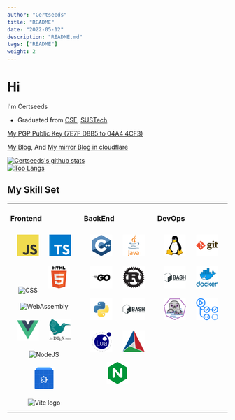 ```yaml
---
author: "Certseeds"
title: "README"
date: "2022-05-12"
description: "README.md"
tags: ["README"]
weight: 2
---
```


# Hi

I'm Certseeds

+ Graduated from [CSE](http://cse.sustech.edu.cn/), [SUSTech](https://www.sustech.edu.cn/)

[My PGP Public Key (7E7F D8B5 to 04A4 4CF3)](https://raw.githubusercontent.com/Certseeds/Certseeds/master/public.key)

[My Blog](https://blog.certseeds.com), And [My mirror Blog in cloudflare](https://cfblog.certseeds.com)

<div>
  <a href="https://github.com/anuraghazra/github-readme-stats">
    <img src="https://github-readme-stats.vercel.app/api?username=Certseeds&include_all_commits=true&count_private=true&show_icons=true" alt="Certseeds's github stats">
  </a>
</div>

<div>
  <a href="https://github.com/anuraghazra/github-readme-stats">
    <img src="https://github-readme-stats.vercel.app/api/top-langs/?username=Certseeds&layout=compact" alt="Top Langs">
  </a>
</div>

## My Skill Set

<table>

<tr><td valign="top" width="33%">

### Frontend

<div align="center">
  <img style="margin: 10px" src="https://raw.githubusercontent.com/github/explore/80688e429a7d4ef2fca1e82350fe8e3517d3494d/topics/javascript/javascript.png" alt="JavaScript" height="50" />
  <img style="margin: 10px" src="https://raw.githubusercontent.com/github/explore/80688e429a7d4ef2fca1e82350fe8e3517d3494d/topics/typescript/typescript.png" alt="typescript" height="50" />
  <img style="margin: 10px" src="https://raw.githubusercontent.com/CSS-Next/logo.css/refs/heads/main/primary/css.avif" alt="CSS" height="50" />
  <img style="margin: 10px" src="https://raw.githubusercontent.com/github/explore/80688e429a7d4ef2fca1e82350fe8e3517d3494d/topics/html/html.png" alt="HTML5" height="50" />
  <img style="margin: 10px" src="https://raw.githubusercontent.com/WebAssembly/web-assembly-logo/refs/heads/main/dist/icon/web-assembly-icon-64px.png" alt="WebAssembly" height="50" />
  <img style="margin: 10px" src="https://raw.githubusercontent.com/github/explore/80688e429a7d4ef2fca1e82350fe8e3517d3494d/topics/vue/vue.png" alt="vue" height="50" />
  <img style="margin: 10px" src="https://raw.githubusercontent.com/github/explore/80688e429a7d4ef2fca1e82350fe8e3517d3494d/topics/latex/latex.png" alt="LaTex" height="50" />
  <img style="margin: 10px" src="https://raw.githubusercontent.com/w3c/logos/refs/heads/main/browser-logos/node.js/node.js_64x64.png" alt="NodeJS" height="50" />
  <img style="margin: 10px" src="https://raw.githubusercontent.com/github/explore/8eaa4711f3b6015070483ff1c3b707292304efe4/topics/chrome-extension/chrome-extension.png" alt="chrome-extension" height="50" />
  <img style="margin: 10px" src="https://vite.dev/logo.svg" alt="Vite logo" height="50" >
</div>

</td><td valign="top" width="33%">

### BackEnd

<div align="center">
  <img style="margin: 10px" src="https://raw.githubusercontent.com/github/explore/80688e429a7d4ef2fca1e82350fe8e3517d3494d/topics/cpp/cpp.png" alt="cpp" height="50" />
  <img style="margin: 10px" src="https://raw.githubusercontent.com/github/explore/80688e429a7d4ef2fca1e82350fe8e3517d3494d/topics/java/java.png" alt="java" height="50" />
  <img style="margin: 10px" src="https://raw.githubusercontent.com/github/explore/80688e429a7d4ef2fca1e82350fe8e3517d3494d/topics/go/go.png" alt="go" height="50" />
  <img style="margin: 10px" src="https://raw.githubusercontent.com/github/explore/80688e429a7d4ef2fca1e82350fe8e3517d3494d/topics/rust/rust.png" alt="rust" height="50" />
  <img style="margin: 10px" src="https://raw.githubusercontent.com/github/explore/80688e429a7d4ef2fca1e82350fe8e3517d3494d/topics/python/python.png" alt="python" height="50" />
  <img style="margin: 10px" src="https://raw.githubusercontent.com/github/explore/80688e429a7d4ef2fca1e82350fe8e3517d3494d/topics/bash/bash.png" alt="bash" height="50" />
  <img style="margin: 10px" src="https://raw.githubusercontent.com/github/explore/80688e429a7d4ef2fca1e82350fe8e3517d3494d/topics/lua/lua.png" alt="lua" height="50" />
  <img style="margin: 10px" src="https://raw.githubusercontent.com/devicons/devicon/refs/heads/master/icons/cmake/cmake-original.svg" alt="cmake" height="50" />
  <img style="margin: 10px" src="https://raw.githubusercontent.com/devicons/devicon/refs/heads/master/icons/nginx/nginx-original.svg" alt="nginx" height="50" />
</div>

</td><td valign="top" width="33%">


### DevOps

<div align="center">
  <img style="margin: 10px" src="https://raw.githubusercontent.com/github/explore/80688e429a7d4ef2fca1e82350fe8e3517d3494d/topics/linux/linux.png" alt="Linux" height="50" />
  <img style="margin: 10px" src="https://raw.githubusercontent.com/github/explore/80688e429a7d4ef2fca1e82350fe8e3517d3494d/topics/git/git.png" alt="Git" height="50" />
  <img style="margin: 10px" src="https://raw.githubusercontent.com/github/explore/80688e429a7d4ef2fca1e82350fe8e3517d3494d/topics/bash/bash.png" alt="bash" height="50" />
  <img style="margin: 10px" src="https://raw.githubusercontent.com/github/explore/80688e429a7d4ef2fca1e82350fe8e3517d3494d/topics/docker/docker.png" alt="docker" height="50" />
  <img style="margin: 10px" src="https://raw.githubusercontent.com/devicons/devicon/refs/heads/master/icons/podman/podman-original.svg" alt="podman" height="50" />
  <img style="margin: 10px" src="https://raw.githubusercontent.com/devicons/devicon/refs/heads/master/icons/githubactions/githubactions-original.svg" alt="github-actions" height="50" />
</div>

</td></tr></table>
